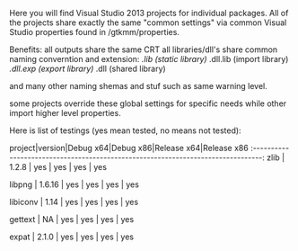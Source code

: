 Here you will find Visual Studio 2013 projects for individual packages.
All of the projects share exactly the same "common settings" via common Visual Studio
properties found in /gtkmm/properties.

Benefits:
all outputs share the same CRT
all libraries/dll's share common naming converntion and extension:
   <output name>*.lib     (static library)
   <output name>*.dll.lib (import library)
   <output name>*.dll.exp (export library)
   <output name>*.dll     (shared library)

and many other naming shemas and stuf such as same warning level.

some projects override these global settings for specific needs while other import
higher level properties.

Here is list of testings (yes mean tested, no means not tested):

project|version|Debug x64|Debug x86|Release x64|Release x86
:--------------------------------------------------------------------------------:
zlib 	   | 1.2.8   | yes 	      | yes 		| yes	   	| yes

libpng   | 1.6.16  | yes      	| yes	   	| yes		   | yes

libiconv | 1.14    | yes      	| yes		   | yes 		| yes

gettext  | NA      | yes      	| yes 		| yes 		| yes

expat    | 2.1.0   | yes      	| yes 		| yes 		| yes

